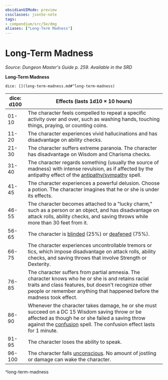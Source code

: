 ```yaml
---
obsidianUIMode: preview
cssclasses: json5e-note
tags:
- compendium/src/5e/dmg
aliases: ["Long-Term Madness"]
---
```

# Long-Term Madness
*Source: Dungeon Master's Guide p. 259. Available in the <span title='Systems Reference Document (5.1)'>SRD</span>* 

**Long-Term Madness**

`dice: [](long-term-madness.md#^long-term-madness)`

| dice: d100 | Effects (lasts 1d10 × 10 hours) |
|------------|---------------------------------|
| 01-10 | The character feels compelled to repeat a specific activity over and over, such as washing hands, touching things, praying, or counting coins. |
| 11-20 | The character experiences vivid hallucinations and has disadvantage on ability checks. |
| 21-30 | The character suffers extreme paranoia. The character has disadvantage on Wisdom and Charisma checks. |
| 31-40 | The character regards something (usually the source of madness) with intense revulsion, as if affected by the antipathy effect of the [antipathy/sympathy](Mechanics/spells/antipathy-sympathy.md) spell. |
| 41-45 | The character experiences a powerful delusion. Choose a potion. The character imagines that he or she is under its effects. |
| 46-55 | The character becomes attached to a "lucky charm," such as a person or an object, and has disadvantage on attack rolls, ability checks, and saving throws while more than 30 feet from it. |
| 56-65 | The character is [blinded](Mechanics/Rules/conditions.md#Blinded) (25%) or [deafened](Mechanics/Rules/conditions.md#Deafened) (75%). |
| 66-75 | The character experiences uncontrollable tremors or tics, which impose disadvantage on attack rolls, ability checks, and saving throws that involve Strength or Dexterity. |
| 76-85 | The character suffers from partial amnesia. The character knows who he or she is and retains racial traits and class features, but doesn't recognize other people or remember anything that happened before the madness took effect. |
| 86-90 | Whenever the character takes damage, he or she must succeed on a DC 15 Wisdom saving throw or be affected as though he or she failed a saving throw against the [confusion](Mechanics/spells/confusion.md) spell. The confusion effect lasts for 1 minute. |
| 91-95 | The character loses the ability to speak. |
| 96-100 | The character falls [unconscious](Mechanics/Rules/conditions.md#Unconscious). No amount of jostling or damage can wake the character. |
^long-term-madness